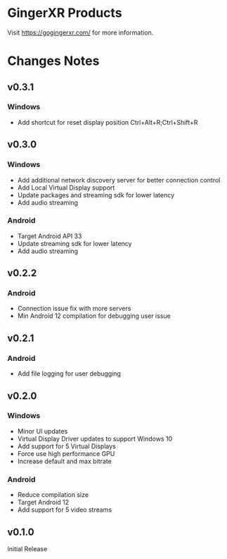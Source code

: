 # GingerXR Products
Visit https://gogingerxr.com/ for more information.

# Changes Notes
## v0.3.1
### Windows
- Add shortcut for reset display position Ctrl+Alt+R;Ctrl+Shift+R

## v0.3.0
### Windows
- Add additional network discovery server for better connection control
- Add Local Virtual Display support
- Update packages and streaming sdk for lower latency
- Add audio streaming

### Android
- Target Android API 33
- Update streaming sdk for lower latency
- Add audio streaming

## v0.2.2
### Android
- Connection issue fix with more servers
- Min Android 12 compilation for debugging user issue

## v0.2.1
### Android
- Add file logging for user debugging

## v0.2.0
### Windows
- Minor UI updates
- Virtual Display Driver updates to support Windows 10
- Add support for 5 Virtual Displays
- Force use high performance GPU
- Increase default and max bitrate 

### Android
- Reduce compilation size
- Target Android 12
- Add support for 5 video streams

## v0.1.0
Initial Release
